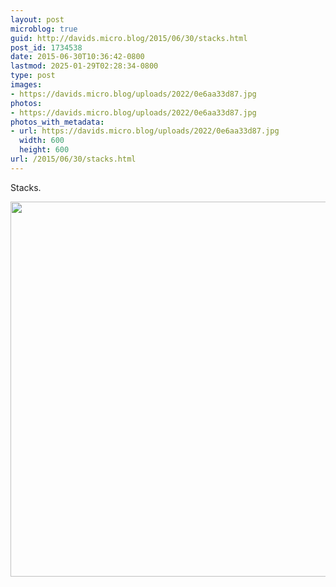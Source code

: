 ```yaml
---
layout: post
microblog: true
guid: http://davids.micro.blog/2015/06/30/stacks.html
post_id: 1734538
date: 2015-06-30T10:36:42-0800
lastmod: 2025-01-29T02:28:34-0800
type: post
images:
- https://davids.micro.blog/uploads/2022/0e6aa33d87.jpg
photos:
- https://davids.micro.blog/uploads/2022/0e6aa33d87.jpg
photos_with_metadata:
- url: https://davids.micro.blog/uploads/2022/0e6aa33d87.jpg
  width: 600
  height: 600
url: /2015/06/30/stacks.html
---
```

Stacks.

<img src="/uploads/2022/0e6aa33d87.jpg" width="600" height="600" alt="">
